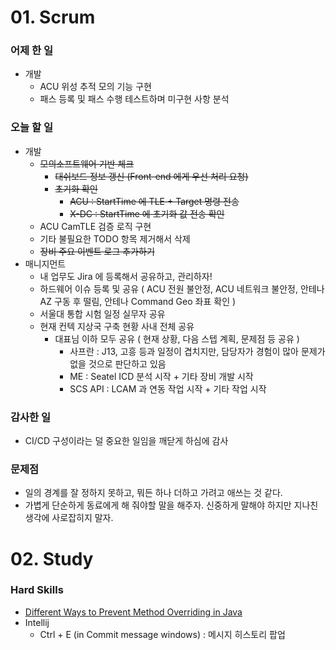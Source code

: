 # 01. Scrum

### 어제 한 일

- 개발
    - ACU 위성 추적 모의 기능 구현
    - 패스 등록 및 패스 수행 테스트하며 미구현 사항 분석

### 오늘 할 일

- 개발
    - ~~모의소프트웨어 기반 체크~~
        - ~~대쉬보드 정보 갱신 (Front-end 에게 우선 처리 요청)~~
        - ~~초기화 확인~~
            - ~~ACU : StartTime 에 TLE + Target 명령 전송~~
            - ~~X-DC : StartTime 에 초기화 값 전송 확인~~
    - ACU CamTLE 검증 로직 구현
    - 기타 불필요한 TODO 항목 제거해서 삭제
    - ~~장비 주요 이벤트 로그 추가하기~~
- 매니지먼트
    - 내 업무도 Jira 에 등록해서 공유하고, 관리하자!
    - 하드웨어 이슈 등록 및 공유 ( ACU 전원 불안정, ACU 네트워크 불안정, 안테나 AZ 구동 후 떨림, 안테나 Command Geo 좌표 확인 )
    - 서울대 통합 시험 일정 실무자 공유
    - 현재 컨텍 지상국 구축 현황 사내 전체 공유
        - 대표님 이하 모두 공유 ( 현재 상황, 다음 스텝 계획, 문제점 등 공유 )
            - 사프란 : J13, 고흥 등과 일정이 겹치지만, 담당자가 경험이 많아 문제가 없을 것으로 판단하고 있음
            - ME : Seatel ICD 분석 시작 + 기타 장비 개발 시작
            - SCS API : LCAM 과 연동 작업 시작 + 기타 작업 시작

### 감사한 일

- CI/CD 구성이라는 덜 중요한 일임을 깨닫게 하심에 감사

### 문제점

- 일의 경계를 잘 정하지 못하고, 뭐든 하나 더하고 가려고 애쓰는 것 같다.
- 가볍게 단순하게 동료에게 해 줘야할 말을 해주자. 신중하게 말해야 하지만 지나친 생각에 사로잡히지 말자.

# 02. Study

### Hard Skills

- [Different Ways to Prevent Method Overriding in Java](https://www.geeksforgeeks.org/different-ways-to-prevent-method-overriding-in-java/)
- Intellij
    - Ctrl + E (in Commit message windows) : 메시지 히스토리 팝업
